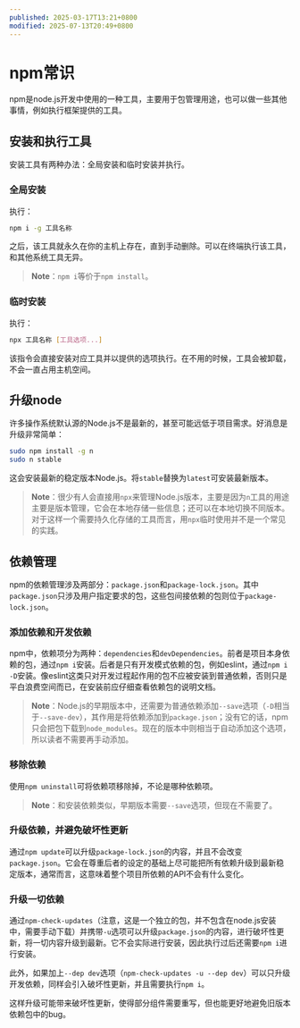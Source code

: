 ```yaml
---
published: 2025-03-17T13:21+0800
modified: 2025-07-13T20:49+0800
---
```


# npm常识

npm是node.js开发中使用的一种工具，主要用于包管理用途，也可以做一些其他事情，例如执行框架提供的工具。

## 安装和执行工具

安装工具有两种办法：全局安装和临时安装并执行。

### 全局安装

执行：

```bash
npm i -g 工具名称
```

之后，该工具就永久在你的主机上存在，直到手动删除。可以在终端执行该工具，和其他系统工具无异。

> **Note**：`npm i`等价于`npm install`。

### 临时安装

执行：

```bash
npx 工具名称 [工具选项...]
```

该指令会直接安装对应工具并以提供的选项执行。在不用的时候，工具会被卸载，不会一直占用主机空间。

## 升级node

许多操作系统默认源的Node.js不是最新的，甚至可能远低于项目需求。好消息是升级非常简单：

```bash
sudo npm install -g n
sudo n stable
```

这会安装最新的稳定版本Node.js。将`stable`替换为`latest`可安装最新版本。

> **Note**：很少有人会直接用`npx`来管理Node.js版本，主要是因为`n`工具的用途主要是版本管理，它会在本地存储一些信息；还可以在本地切换不同版本。对于这样一个需要持久化存储的工具而言，用`npx`临时使用并不是一个常见的实践。

## 依赖管理

npm的依赖管理涉及两部分：`package.json`和`package-lock.json`。其中`package.json`只涉及用户指定要求的包，这些包间接依赖的包则位于`package-lock.json`。

### 添加依赖和开发依赖

npm中，依赖项分为两种：`dependencies`和`devDependencies`。前者是项目本身依赖的包，通过`npm i`安装。后者是只有开发模式依赖的包，例如eslint，通过`npm i -D`安装。像eslint这类只对开发过程起作用的包不应被安装到普通依赖，否则只是平白浪费空间而已，在安装前应仔细查看依赖包的说明文档。

> **Note**：Node.js的早期版本中，还需要为普通依赖添加`--save`选项（`-D`相当于`--save-dev`），其作用是将依赖添加到`package.json`；没有它的话，npm只会把包下载到`node_modules`。现在的版本中则相当于自动添加这个选项，所以读者不需要再手动添加。

### 移除依赖

使用`npm uninstall`可将依赖项移除掉，不论是哪种依赖项。

> **Note**：和安装依赖类似，早期版本需要`--save`选项，但现在不需要了。

### 升级依赖，并避免破坏性更新

通过`npm update`可以升级`package-lock.json`的内容，并且不会改变`package.json`。它会在尊重后者的设定的基础上尽可能把所有依赖升级到最新稳定版本，通常而言，这意味着整个项目所依赖的API不会有什么变化。

### 升级一切依赖

通过`npm-check-updates`（注意，这是一个独立的包，并不包含在node.js安装中，需要手动下载）并携带`-u`选项可以升级`package.json`的内容，进行破坏性更新，将一切内容升级到最新。它不会实际进行安装，因此执行过后还需要`npm i`进行安装。

此外，如果加上`--dep dev`选项（`npm-check-updates -u --dep dev`）可以只升级开发依赖，同样会引入破坏性更新，并且需要执行`npm i`。

这样升级可能带来破坏性更新，使得部分组件需要重写，但也能更好地避免旧版本依赖包中的bug。
